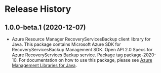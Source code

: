 # Release History

## 1.0.0-beta.1 (2020-12-07)

- Azure Resource Manager RecoveryServicesBackup client library for Java. This package contains Microsoft Azure SDK for RecoveryServicesBackup Management SDK. Open API 2.0 Specs for Azure RecoveryServices Backup service. Package tag package-2020-10. For documentation on how to use this package, please see [Azure Management Libraries for Java](https://aka.ms/azsdk/java/mgmt).